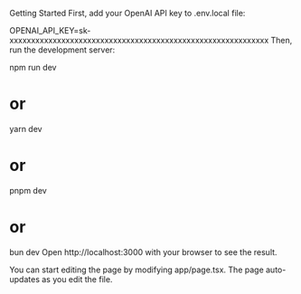 Getting Started
First, add your OpenAI API key to .env.local file:

OPENAI_API_KEY=sk-xxxxxxxxxxxxxxxxxxxxxxxxxxxxxxxxxxxxxxxxxxxxxxxxxxxxxxxxxxxx
Then, run the development server:

npm run dev 
# or
yarn dev
# or
pnpm dev
# or
bun dev
Open http://localhost:3000 with your browser to see the result.

You can start editing the page by modifying app/page.tsx. The page auto-updates as you edit the file.
